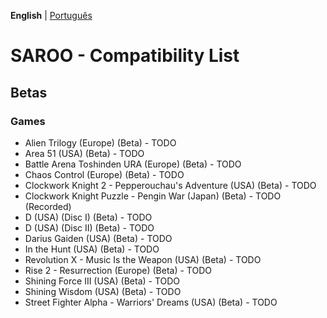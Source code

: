 **English** | [Português](pt-br.md)

# SAROO - Compatibility List

## Betas

### Games

- Alien Trilogy (Europe) (Beta) - TODO
- Area 51 (USA) (Beta) - TODO
- Battle Arena Toshinden URA (Europe) (Beta) - TODO
- Chaos Control (Europe) (Beta) - TODO
- Clockwork Knight 2 - Pepperouchau's Adventure (USA) (Beta) - TODO
- Clockwork Knight Puzzle - Pengin War (Japan) (Beta) - TODO (Recorded)
- D (USA) (Disc I) (Beta) - TODO
- D (USA) (Disc II) (Beta) - TODO
- Darius Gaiden (USA) (Beta) - TODO
- In the Hunt (USA) (Beta) - TODO
- Revolution X - Music Is the Weapon (USA) (Beta) - TODO
- Rise 2 - Resurrection (Europe) (Beta) - TODO
- Shining Force III (USA) (Beta) - TODO
- Shining Wisdom (USA) (Beta) - TODO
- Street Fighter Alpha - Warriors' Dreams (USA) (Beta) - TODO

